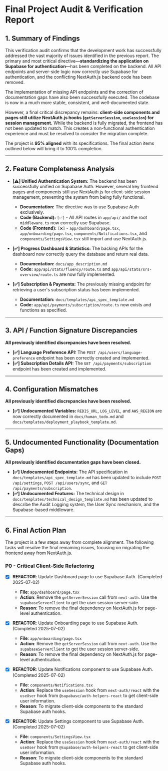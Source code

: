 # Final Project Audit & Verification Report

## 1. Summary of Findings

This verification audit confirms that the development work has successfully addressed the vast majority of issues identified in the previous report. The primary and most critical directive—**standardizing the application on Supabase for authentication**—has been completed on the backend. All API endpoints and server-side logic now correctly use Supabase for authentication, and the conflicting NextAuth.js backend code has been removed.

The implementation of missing API endpoints and the correction of documentation gaps have also been successfully executed. The codebase is now in a much more stable, consistent, and well-documented state.

However, a final critical discrepancy remains: **client-side components and pages still utilize NextAuth.js hooks (`getServerSession`, `useSession`) for session management.** While the backend is fully migrated, the frontend has not been updated to match. This creates a non-functional authentication experience and must be resolved to consider the migration complete.

The project is **95% aligned** with its specifications. The final action items outlined below will bring it to 100% completion.

---

## 2. Feature Completeness Analysis

*   **[⚠️] Unified Authentication System:** The backend has been successfully unified on Supabase Auth. However, several key frontend pages and components still use NextAuth.js for client-side session management, preventing the system from being fully functional.
    *   **Documentation:** The directive was to use Supabase Auth exclusively.
    *   **Code (Backend):** `[✅]` - All API routes in `app/api/` and the root `middleware.ts` now correctly use Supabase.
    *   **Code (Frontend):** `[❌]` - `app/dashboard/page.tsx`, `app/onboarding/page.tsx`, `components/Notifications.tsx`, and `components/SettingsView.tsx` still import and use NextAuth.js.

*   **[✅] Progress Dashboard & Statistics:** The backing APIs for the dashboard now correctly query the database and return real data.
    *   **Documentation:** `docs/app_description.md`
    *   **Code:** `app/api/stats/fluency/route.ts` and `app/api/stats/srs-overview/route.ts` are now fully implemented.

*   **[✅] Subscription & Payments:** The previously missing endpoint for retrieving a user's subscription status has been implemented.
    *   **Documentation:** `docs/templates/api_spec_template.md`
    *   **Code:** `app/api/payments/subscription/route.ts` now exists and functions as specified.

---

## 3. API / Function Signature Discrepancies

**All previously identified discrepancies have been resolved.**

*   **[✅] Language Preference API:** The `POST /api/users/language-preference` endpoint has been correctly created and implemented.
*   **[✅] Subscription Details API:** The `GET /api/payments/subscription` endpoint has been created and implemented.

---

## 4. Configuration Mismatches

**All previously identified discrepancies have been resolved.**

*   **[✅] Undocumented Variables:** `REDIS_URL`, `LOG_LEVEL`, and `AWS_REGION` are now correctly documented in `docs/human_todo.md` and `docs/templates/deployment_playbook_template.md`.

---

## 5. Undocumented Functionality (Documentation Gaps)

**All previously identified documentation gaps have been closed.**

*   **[✅] Undocumented Endpoints:** The API specification in `docs/templates/api_spec_template.md` has been updated to include `POST /api/settings`, `POST /api/users/sync`, and `GET /api/payments/subscription`.
*   **[✅] Undocumented Features:** The technical design in `docs/templates/technical_design_template.md` has been updated to describe the Audit Logging system, the User Sync mechanism, and the Supabase-based middleware.

---

## 6. Final Action Plan

The project is a few steps away from complete alignment. The following tasks will resolve the final remaining issues, focusing on migrating the frontend away from NextAuth.js.

### **P0 - Critical Client-Side Refactoring**

- [x] **REFACTOR**: Update Dashboard page to use Supabase Auth. (Completed 2025-07-02)
    - **File**: `app/dashboard/page.tsx`
    - **Action**: Remove the `getServerSession` call from `next-auth`. Use the `supabaseServerClient` to get the user session server-side.
    - **Reason**: To remove the final dependency on NextAuth.js for page-level authentication.

- [x] **REFACTOR**: Update Onboarding page to use Supabase Auth. (Completed 2025-07-02)
    - **File**: `app/onboarding/page.tsx`
    - **Action**: Remove the `getServerSession` call from `next-auth`. Use the `supabaseServerClient` to get the user session server-side.
    - **Reason**: To remove the final dependency on NextAuth.js for page-level authentication.

- [x] **REFACTOR**: Update Notifications component to use Supabase Auth. (Completed 2025-07-02)
    - **File**: `components/Notifications.tsx`
    - **Action**: Replace the `useSession` hook from `next-auth/react` with the `useUser` hook from `@supabase/auth-helpers-react` to get client-side user information.
    - **Reason**: To migrate client-side components to the standard Supabase auth hooks.

- [x] **REFACTOR**: Update Settings component to use Supabase Auth. (Completed 2025-07-02)
    - **File**: `components/SettingsView.tsx`
    - **Action**: Replace the `useSession` hook from `next-auth/react` with the `useUser` hook from `@supabase/auth-helpers-react` to get client-side user information.
    - **Reason**: To migrate client-side components to the standard Supabase auth hooks.